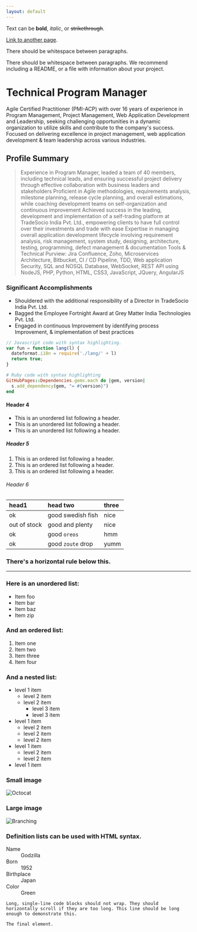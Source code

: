 ```yaml
---
layout: default
---
```


Text can be **bold**, _italic_, or ~~strikethrough~~.

[Link to another page](./another-page.html).

There should be whitespace between paragraphs.

There should be whitespace between paragraphs. We recommend including a README, or a file with information about your project.

# Technical Program Manager

Agile Certified Practitioner (PMI-ACP) with over 16 years of experience in Program Management, Project Management, Web Application Development and Leadership, seeking challenging opportunities in a dynamic organization to utilize skills and contribute to the company's success. Focused on delivering excellence in project management, web application development & team leadership across various industries.

## Profile Summary

> Experience in Program Manager, leaded a team of 40 members, including technical leads, and ensuring successful project delivery through effective collaboration with business leaders and stakeholders
> Proficient in Agile methodologies, requirements analysis, milestone planning, release cycle planning, and overall estimations, while coaching development teams on self-organization and continuous improvement
> Achieved success in the leading, development and implementation of a self-trading platform at TradeSocio India Pvt. Ltd., empowering clients to have full control over their investments and trade with ease
> Expertise in managing overall application development lifecycle involving requirement analysis, risk management, system study, designing, architecture, testing, programming, defect management & documentation
> Tools & Technical Purview: Jira Confluence, Zoho, Microservices Architecture, Bitbucket, CI / CD Pipeline, TDD, Web application Security, SQL and NOSQL Database, WebSocket, REST API using NodeJS, PHP, Python, HTML, CSS3, JavaScript, JQuery, AngularJS

### Significant Accomplishments
- Shouldered with the additional responsibility of a Director in TradeSocio India Pvt. Ltd.
- Bagged the Employee Fortnight Award at Grey Matter India Technologies Pvt. Ltd.
- Engaged in continuous Improvement by identifying process Improvement, & implementation of best practices

```js
// Javascript code with syntax highlighting.
var fun = function lang(l) {
  dateformat.i18n = require('./lang/' + l)
  return true;
}
```

```ruby
# Ruby code with syntax highlighting
GitHubPages::Dependencies.gems.each do |gem, version|
  s.add_dependency(gem, "= #{version}")
end
```

#### Header 4

*   This is an unordered list following a header.
*   This is an unordered list following a header.
*   This is an unordered list following a header.

##### Header 5

1.  This is an ordered list following a header.
2.  This is an ordered list following a header.
3.  This is an ordered list following a header.

###### Header 6

| head1        | head two          | three |
|:-------------|:------------------|:------|
| ok           | good swedish fish | nice  |
| out of stock | good and plenty   | nice  |
| ok           | good `oreos`      | hmm   |
| ok           | good `zoute` drop | yumm  |

### There's a horizontal rule below this.

* * *

### Here is an unordered list:

*   Item foo
*   Item bar
*   Item baz
*   Item zip

### And an ordered list:

1.  Item one
1.  Item two
1.  Item three
1.  Item four

### And a nested list:

- level 1 item
  - level 2 item
  - level 2 item
    - level 3 item
    - level 3 item
- level 1 item
  - level 2 item
  - level 2 item
  - level 2 item
- level 1 item
  - level 2 item
  - level 2 item
- level 1 item

### Small image

![Octocat](https://github.githubassets.com/images/icons/emoji/octocat.png)

### Large image

![Branching](https://guides.github.com/activities/hello-world/branching.png)


### Definition lists can be used with HTML syntax.

<dl>
<dt>Name</dt>
<dd>Godzilla</dd>
<dt>Born</dt>
<dd>1952</dd>
<dt>Birthplace</dt>
<dd>Japan</dd>
<dt>Color</dt>
<dd>Green</dd>
</dl>

```
Long, single-line code blocks should not wrap. They should horizontally scroll if they are too long. This line should be long enough to demonstrate this.
```

```
The final element.
```
